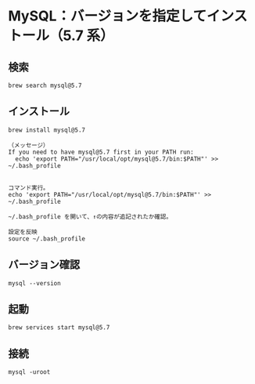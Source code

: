 # MySQL：バージョンを指定してインストール（5.7 系）

## 検索
```
brew search mysql@5.7
```

## インストール
```
brew install mysql@5.7
```

```
（メッセージ）
If you need to have mysql@5.7 first in your PATH run:
  echo 'export PATH="/usr/local/opt/mysql@5.7/bin:$PATH"' >> ~/.bash_profile


コマンド実行。
echo 'export PATH="/usr/local/opt/mysql@5.7/bin:$PATH"' >> ~/.bash_profile

~/.bash_profile を開いて、↑の内容が追記されたか確認。

設定を反映
source ~/.bash_profile
```

## バージョン確認
```
mysql --version
```

## 起動
```
brew services start mysql@5.7
```

## 接続
```
mysql -uroot
```



